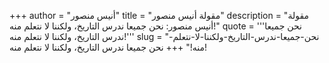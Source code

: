 +++
author = "أنيس منصور"
title = "مقولة أنيس منصور"
description = "مقولة أنيس منصور: نحن جميعا ندرس التاريخ‏،‏ ولكننا لا نتعلم منه‏!"
quote = '''نحن جميعا ندرس التاريخ‏،‏ ولكننا لا نتعلم منه‏!''' 
slug = "نحن-جميعا-ندرس-التاريخ‏‏-ولكننا-لا-نتعلم-منه‏!"
+++
نحن جميعا ندرس التاريخ‏،‏ ولكننا لا نتعلم منه‏!
